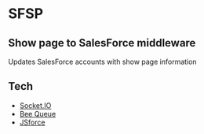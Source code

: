 # SFSP
## Show page to SalesForce middleware


Updates SalesForce accounts with show page information

## Tech
- [Socket.IO](https://socket.io/)
- [Bee Queue](https://github.com/bee-queue/bee-queue)
- [JSforce](https://jsforce.github.io/)
